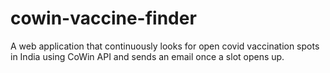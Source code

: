 # cowin-vaccine-finder
A web application that continuously looks for open covid vaccination spots in India using CoWin API and sends an email once a slot opens up.
